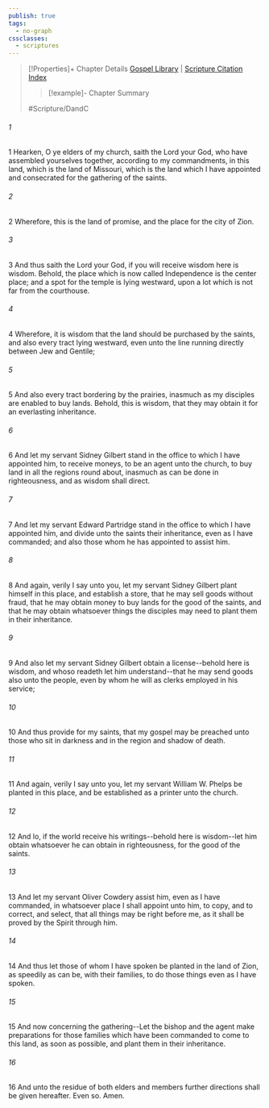 ```yaml
---
publish: true
tags:
  - no-graph
cssclasses:
  - scriptures
---
```

>[!Properties]+ Chapter Details
>[Gospel Library](https://churchofjesuschrist.org/study/scriptures/dc-testament/dc/57?lang=eng)    |    [Scripture Citation Index](https://scriptures.byu.edu/#12e39::c12e39)
>>[!example]- Chapter Summary
>> 
> 
>
>#Scripture/DandC
###### 1
1 Hearken, O ye elders of my church, saith the Lord your God, who have assembled yourselves together, according to my commandments, in this land, which is the land of Missouri, which is the land which I have appointed and consecrated for the gathering of the saints.
###### 2
2 Wherefore, this is the land of promise, and the place for the city of Zion.
###### 3
3 And thus saith the Lord your God, if you will receive wisdom here is wisdom. Behold, the place which is now called Independence is the center place; and a spot for the temple is lying westward, upon a lot which is not far from the courthouse.
###### 4
4 Wherefore, it is wisdom that the land should be purchased by the saints, and also every tract lying westward, even unto the line running directly between Jew and Gentile;
###### 5
5 And also every tract bordering by the prairies, inasmuch as my disciples are enabled to buy lands. Behold, this is wisdom, that they may obtain it for an everlasting inheritance.
###### 6
6 And let my servant Sidney Gilbert stand in the office to which I have appointed him, to receive moneys, to be an agent unto the church, to buy land in all the regions round about, inasmuch as can be done in righteousness, and as wisdom shall direct.
###### 7
7 And let my servant Edward Partridge stand in the office to which I have appointed him, and divide unto the saints their inheritance, even as I have commanded; and also those whom he has appointed to assist him.
###### 8
8 And again, verily I say unto you, let my servant Sidney Gilbert plant himself in this place, and establish a store, that he may sell goods without fraud, that he may obtain money to buy lands for the good of the saints, and that he may obtain whatsoever things the disciples may need to plant them in their inheritance.
###### 9
9 And also let my servant Sidney Gilbert obtain a license--behold here is wisdom, and whoso readeth let him understand--that he may send goods also unto the people, even by whom he will as clerks employed in his service;
###### 10
10 And thus provide for my saints, that my gospel may be preached unto those who sit in darkness and in the region and shadow of death.
###### 11
11 And again, verily I say unto you, let my servant William W. Phelps be planted in this place, and be established as a printer unto the church.
###### 12
12 And lo, if the world receive his writings--behold here is wisdom--let him obtain whatsoever he can obtain in righteousness, for the good of the saints.
###### 13
13 And let my servant Oliver Cowdery assist him, even as I have commanded, in whatsoever place I shall appoint unto him, to copy, and to correct, and select, that all things may be right before me, as it shall be proved by the Spirit through him.
###### 14
14 And thus let those of whom I have spoken be planted in the land of Zion, as speedily as can be, with their families, to do those things even as I have spoken.
###### 15
15 And now concerning the gathering--Let the bishop and the agent make preparations for those families which have been commanded to come to this land, as soon as possible, and plant them in their inheritance.
###### 16
16 And unto the residue of both elders and members further directions shall be given hereafter. Even so. Amen.

